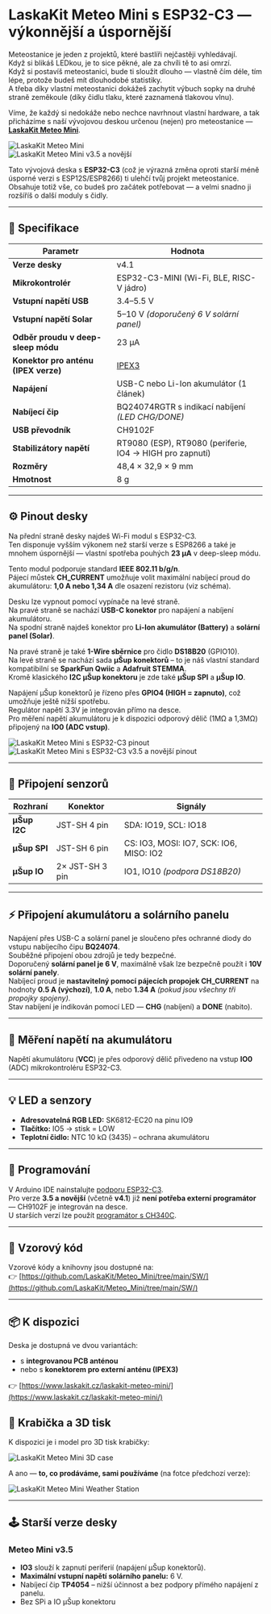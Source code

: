 # LaskaKit Meteo Mini s ESP32-C3 — výkonnější a úspornější

Meteostanice je jeden z projektů, které bastlíři nejčastěji vyhledávají.  
Když si blikáš LEDkou, je to sice pěkné, ale za chvíli tě to asi omrzí.  
Když si postavíš meteostanici, bude ti sloužit dlouho — vlastně čím déle, tím lépe, protože budeš mít dlouhodobé statistiky.  
A třeba díky vlastní meteostanici dokážeš zachytit výbuch sopky na druhé straně zeměkoule (díky čidlu tlaku, které zaznamená tlakovou vlnu).

Víme, že každý si nedokáže nebo nechce navrhnout vlastní hardware, a tak přicházíme s naší vývojovou deskou určenou (nejen) pro meteostanice — [**LaskaKit Meteo Mini**](https://www.laskakit.cz/laskakit-meteo-mini).

![LaskaKit Meteo Mini](https://github.com/LaskaKit/Meteo_Mini/blob/main/img/1.jpg)  
![LaskaKit Meteo Mini v3.5 a novější](https://github.com/LaskaKit/Meteo_Mini/blob/main/img/MeteoMini-C3_v3.5_1.JPG)

Tato vývojová deska s **ESP32-C3** (což je výrazná změna oproti starší méně úsporné verzi s ESP12S/ESP8266) ti ulehčí tvůj projekt meteostanice.  
Obsahuje totiž vše, co budeš pro začátek potřebovat — a velmi snadno ji rozšíříš o další moduly s čidly.

---

## 🧩 Specifikace

| Parametr | Hodnota |
|-----------|----------|
| **Verze desky** | v4.1 |
| **Mikrokontrolér** | ESP32-C3-MINI (Wi-Fi, BLE, RISC-V jádro) |
| **Vstupní napětí USB** | 3.4–5.5 V |
| **Vstupní napětí Solar** | 5–10 V *(doporučený 6 V solární panel)* |
| **Odběr proudu v deep-sleep módu** | 23 μA |
| **Konektor pro anténu (IPEX verze)** | [IPEX3](https://www.laskakit.cz/vyhledavani/?string=IPEX3&lb.f%5B%5D=category%3AP%C5%99enos%20a%20ukl%C3%A1d%C3%A1n%C3%AD%20dat&lb.f%5B%5D=category%3APropojovac%C3%AD%20kabely) |
| **Napájení** | USB-C nebo Li-Ion akumulátor (1 článek) |
| **Nabíjecí čip** | BQ24074RGTR s indikací nabíjení *(LED CHG/DONE)* |
| **USB převodník** | CH9102F |
| **Stabilizátory napětí** | RT9080 (ESP), RT9080 (periferie, IO4 → HIGH pro zapnutí) |
| **Rozměry** | 48,4 × 32,9 × 9 mm |
| **Hmotnost** | 8 g |

---

## ⚙️ Pinout desky

Na přední straně desky najdeš Wi-Fi modul s ESP32-C3.  
Ten disponuje vyšším výkonem než starší verze s ESP8266 a také je mnohem úspornější — vlastní spotřeba pouhých **23 μA** v deep-sleep módu.

Tento modul podporuje standard **IEEE 802.11 b/g/n**.  
Pájecí můstek **CH_CURRENT** umožňuje volit maximální nabíjecí proud do akumulátoru: **1,0 A nebo 1,34 A** dle osazení rezistoru (viz schéma).

Desku lze vypnout pomocí vypínače na levé straně.  
Na pravé straně se nachází **USB-C konektor** pro napájení a nabíjení akumulátoru.  
Na spodní straně najdeš konektor pro **Li-Ion akumulátor (Battery)** a **solární panel (Solar)**.

Na pravé straně je také **1-Wire sběrnice** pro čidlo **DS18B20** (GPIO10).  
Na levé straně se nachází sada **µŠup konektorů** – to je náš vlastní standard kompatibilní se **SparkFun Qwiic** a **Adafruit STEMMA**.  
Kromě klasického **I2C µŠup konektoru** je zde také **µŠup SPI** a **µŠup IO**.

Napájení µŠup konektorů je řízeno přes **GPIO4 (HIGH = zapnuto)**, což umožňuje ještě nižší spotřebu.  
Regulátor napětí 3.3V je integrován přímo na desce.  
Pro měření napětí akumulátoru je k dispozici odporový dělič (1MΩ a 1,3MΩ) připojený na **IO0 (ADC vstup)**.

![LaskaKit Meteo Mini s ESP32-C3 pinout](https://github.com/LaskaKit/Meteo_Mini/blob/main/img/MeteoMini_ESP32-C3_pin.jpg)  
![LaskaKit Meteo Mini s ESP32-C3 v3.5 a novější pinout](https://github.com/LaskaKit/Meteo_Mini/blob/main/img/MeteoMini-C3_v3.5_pinout.JPG)

---

## 🔌 Připojení senzorů

| Rozhraní | Konektor | Signály |
|-----------|-----------|---------|
| **µŠup I2C** | JST-SH 4 pin | SDA: IO19, SCL: IO18 |
| **µŠup SPI** | JST-SH 6 pin | CS: IO3, MOSI: IO7, SCK: IO6, MISO: IO2 |
| **µŠup IO** | 2× JST-SH 3 pin | IO1, IO10 *(podpora DS18B20)* |

---

## ⚡ Připojení akumulátoru a solárního panelu

Napájení přes USB-C a solární panel je sloučeno přes ochranné diody do vstupu nabíjecího čipu **BQ24074**.  
Souběžné připojení obou zdrojů je tedy bezpečné.  
Doporučený **solární panel je 6 V**, maximálně však lze bezpečně použít i **10V solární panely**.  
Nabíjecí proud je **nastavitelný pomocí pájecích propojek CH_CURRENT** na hodnoty **0.5 A (výchozí)**, **1.0 A**, nebo **1.34 A** *(pokud jsou všechny tři propojky spojeny)*.  
Stav nabíjení je indikován pomocí LED — **CHG** (nabíjení) a **DONE** (nabito).

---

## 🔋 Měření napětí na akumulátoru

Napětí akumulátoru (**VCC**) je přes odporový dělič přivedeno na vstup **IO0** (ADC) mikrokontroléru ESP32-C3.  

---

## 💡 LED a senzory

- **Adresovatelná RGB LED:** SK6812-EC20 na pinu IO9  
- **Tlačítko:** IO5 → stisk = LOW  
- **Teplotní čidlo:** NTC 10 kΩ (3435) – ochrana akumulátoru  

---

## 🧠 Programování

V Arduino IDE nainstalujte [podporu ESP32-C3](https://github.com/espressif/arduino-esp32).  
Pro verze **3.5 a novější** (včetně **v4.1**) již **není potřeba externí programátor** — CH9102F je integrován na desce.  
U starších verzí lze použít [programátor s CH340C](https://www.laskakit.cz/laskakit-ch340-programmer-usb-c--microusb--uart/).

---

## 💾 Vzorový kód

Vzorové kódy a knihovny jsou dostupné na:  
👉 [https://github.com/LaskaKit/Meteo_Mini/tree/main/SW/](https://github.com/LaskaKit/Meteo_Mini/tree/main/SW/)

---

## 📦 K dispozici

Deska je dostupná ve dvou variantách:  
- s **integrovanou PCB anténou**  
- nebo s **konektorem pro externí anténu (IPEX3)**  

👉 [https://www.laskakit.cz/laskakit-meteo-mini/](https://www.laskakit.cz/laskakit-meteo-mini/)



## 🧱 Krabička a 3D tisk

K dispozici je i model pro 3D tisk krabičky:

![LaskaKit Meteo Mini 3D case](https://github.com/LaskaKit/Meteo_Mini/blob/main/img/MeteoMini_3Dcase.jpg)

A ano — **to, co prodáváme, sami používáme** (na fotce předchozí verze):

![LaskaKit Meteo Mini Weather Station](https://github.com/LaskaKit/Meteo_Mini/blob/main/img/MeteoMini_weatherstation.jpg)

---

## 🕹️ Starší verze desky

### Meteo Mini v3.5
- **IO3** slouží k zapnutí periferií (napájení µŠup konektorů).  
- **Maximální vstupní napětí solárního panelu:** 6 V.  
- Nabíjecí čip **TP4054** – nižší účinnost a bez podpory přímého napájení z panelu.  
- Bez SPi a IO µŠup konektoru